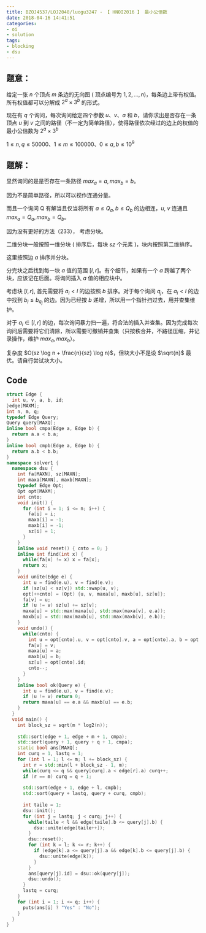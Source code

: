 ```yaml
---
title: BZOJ4537/LOJ2048/luogu3247 - 【 HNOI2016 】 最小公倍数
date: 2018-04-16 14:41:51
categories:
- oi
- solution
tags:
- blocking
- dsu
---
```


## 题意：

给定一张 $n$ 个顶点 $m$ 条边的无向图 ( 顶点编号为 $1,2,\ldots,n$)，每条边上带有权值。所有权值都可以分解成 $2^a \times 3^b$ 的形式。

现在有 $q$ 个询问，每次询问给定四个参数 $u$、$v$、$a$ 和 $b$，请你求出是否存在一条顶点 $u$ 到 $v$ 之间的路径（不一定为简单路径），使得路径依次经过的边上的权值的最小公倍数为 $2 ^ a \times 3 ^ b$

$1 \le n,q \le 50000、1 \le m \le 100000、0 \le a,b \le 10^9$

<!-- more -->

## 题解：

显然询问的是是否存在一条路径 $max_a = a, max_b = b$。

因为不是简单路径，所以可以视作连通分量。

而且一个询问 Q 有解当且仅当将所有 $a \le Q_a, b \le Q_b$ 的边相连，$u$, $v$ 连通且 $max_a = Q_a, max_b = Q_b$。

因为没有更好的方法（233）， 考虑分块。

二维分块一般按照一维分块 ( 排序后，每块 $sz$ 个元素 )，块内按照第二维排序。

这里按照边 $a$ 排序并分块。

分完块之后找到每一块 $a$ 值的范围 $[l, r]$。有个细节，如果有一个 $a$ 跨越了两个块，应该记在后面。将询问插入 $a$ 值的相应块中。

考虑块 $[l, r]$, 首先需要将 $a_i < l$ 的边按照 $b$ 排序。对于每个询问 $q_j$，在 $a_i < l$ 的边中找到 $b_i \le b_{q_j}$ 的边。因为已经按 $b$ 递增，所以用一个指针扫过去，用并查集维护。

对于 $a_i \in [l, r]$ 的边，每次询问暴力扫一遍，将合法的插入并查集。因为完成每次询问后需要将它们清除，所以需要可撤销并查集（只按秩合并，不路径压缩，并记录操作，维护 $max_a, max_b$）。

复杂度 $O(sz \log n + \frac{n}{sz} \log n)$，但块大小不是设 $\sqrt{n}$ 最优。请自行尝试块大小。

## Code

```cpp
struct Edge {
  int u, v, a, b, id;
}edge[MAXM];
int n, m, q;
typedef Edge Query;
Query query[MAXQ];
inline bool cmpa(Edge a, Edge b) {
  return a.a < b.a;
}
inline bool cmpb(Edge a, Edge b) {
  return a.b < b.b;
}
namespace solver1 {
  namespace dsu {
    int fa[MAXN], sz[MAXN];
    int maxa[MAXN], maxb[MAXN];
    typedef Edge Opt;
    Opt opt[MAXM];
    int cnto;
    void init() {
      for (int i = 1; i <= n; i++) {
        fa[i] = i;
        maxa[i] = -1;
        maxb[i] = -1;
        sz[i] = 1;
      }
    }
    inline void reset() { cnto = 0; }
    inline int find(int x) {
      while(fa[x] != x) x = fa[x];
      return x;
    }
    void unite(Edge e) {
      int u = find(e.u), v = find(e.v);
      if (sz[u] < sz[v]) std::swap(u, v);
      opt[++cnto] = (Opt) {u, v, maxa[u], maxb[u], sz[u]};
      fa[v] = u;
      if (u != v) sz[u] += sz[v];
      maxa[u] = std::max(maxa[u], std::max(maxa[v], e.a));
      maxb[u] = std::max(maxb[u], std::max(maxb[v], e.b));
    }
    void undo() {
      while(cnto) {
        int u = opt[cnto].u, v = opt[cnto].v, a = opt[cnto].a, b = opt[cnto].b;
        fa[v] = v;
        maxa[u] = a;
        maxb[u] = b;
        sz[u] = opt[cnto].id;
        cnto--;
      }
    }
    inline bool ok(Query e) {
      int u = find(e.u), v = find(e.v);
      if (u != v) return 0;
      return maxa[u] == e.a && maxb[u] == e.b;
    }
  }
  void main() {
    int block_sz = sqrt(m * log2(n));
    
    std::sort(edge + 1, edge + m + 1, cmpa);
    std::sort(query + 1, query + q + 1, cmpa);
    static bool ans[MAXQ];
    int curq = 1, lastq = 1;
    for (int l = 1; l <= m; l += block_sz) {
      int r = std::min(l + block_sz - 1, m);
      while(curq <= q && query[curq].a < edge[r].a) curq++;
      if (r == m) curq = q + 1;
      
      std::sort(edge + 1, edge + l, cmpb);
      std::sort(query + lastq, query + curq, cmpb);
      
      int taile = 1;
      dsu::init();
      for (int j = lastq; j < curq; j++) {
        while(taile < l && edge[taile].b <= query[j].b) {
          dsu::unite(edge[taile++]);
        }
        dsu::reset();
        for (int k = l; k <= r; k++) {
          if (edge[k].a <= query[j].a && edge[k].b <= query[j].b) {
            dsu::unite(edge[k]);
          }
        }
        ans[query[j].id] = dsu::ok(query[j]);
        dsu::undo();
      }
      lastq = curq;
    }
    for (int i = 1; i <= q; i++) {
      puts(ans[i] ? "Yes" : "No");
    }
  }
}
```

